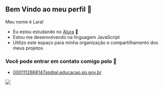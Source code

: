 ## Bem Vindo ao meu perfil 💙

Meu nome é Lara!
- Eu estou estudando no [Alura](https://www.alura.com.br) 🎊
- Estou me desenvolvendo na linguagem JavaScript
- Utilizo este espaço para minha organização e compartilhamento dos meus projetos 

### Você pode entrar em contato comigo pelo 📮
- 0001112668147sp@al.educacao.sp.gov.br

![](https://media.tenor.com/zl36od50shYAAAAM/friends-friendstv.gif)
